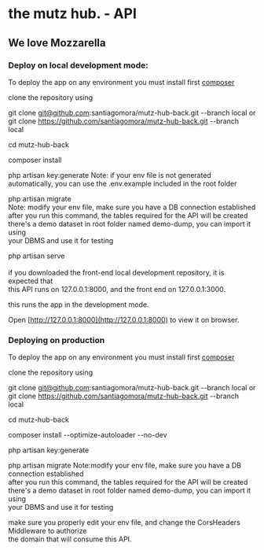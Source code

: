#    the mutz hub. - API
##   We love Mozzarella
###  Deploy on local development mode:

To deploy the app on any environment you must install first [composer](https://getcomposer.org/download/)

clone the repository using 

git clone git@github.com:santiagomora/mutz-hub-back.git --branch local or <br/>
git clone https://github.com/santiagomora/mutz-hub-back.git --branch local

cd mutz-hub-back

composer install

php artisan key:generate 
Note: if your env file is not generated automatically, you can use the .env.example included in the root folder

php artisan migrate  <br/>
Note: modify your env file, make sure you have a DB connection established <br/>
after you run this command, the tables required for the API will be created <br/>
there's a demo dataset in root folder named demo-dump, you can import it using <br/>
your DBMS and use it for testing

php artisan serve <br/>   
if you downloaded the front-end local development repository, it is expected that <br/> 
this API runs on 127.0.0.1:8000, and the front end on 127.0.0.1:3000.
                    
this runs the app in the development mode.

Open [http://127.0.0.1:8000](http://127.0.0.1:8000) to view it on browser.

### Deploying on production
To deploy the app on any environment you must install first [composer](https://getcomposer.org/download/)

clone the repository using 

git clone git@github.com:santiagomora/mutz-hub-back.git --branch local or <br/>
git clone https://github.com/santiagomora/mutz-hub-back.git --branch local

cd mutz-hub-back

composer install --optimize-autoloader --no-dev

php artisan key:generate

php artisan migrate 
Note:modify your env file, make sure you have a DB connection established <br/>
after you run this command, the tables required for the API will be created <br/>
there's a demo dataset in root folder named demo-dump, you can import it using <br/>
your DBMS and use it for testing

make sure you properly edit your env file, and change the CorsHeaders Middleware to authorize<br/>
the domain that will consume this API.

